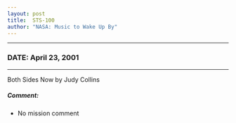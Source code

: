 ```yaml
---
layout: post
title:  STS-100
author: "NASA: Music to Wake Up By"
---
```


----
### DATE: April 23, 2001
----
Both Sides Now by Judy Collins

##### Comment:
* No mission comment
